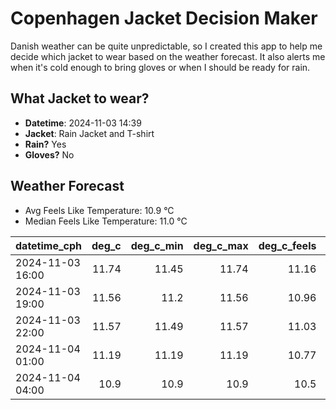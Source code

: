 
# Copenhagen Jacket Decision Maker

Danish weather can be quite unpredictable, so I created this app to help me decide which jacket to wear based on the weather forecast. 
It also alerts me when it's cold enough to bring gloves or when I should be ready for rain.

## What Jacket to wear?

- **Datetime**: 2024-11-03 14:39
- **Jacket**: Rain Jacket and T-shirt
- **Rain?** Yes
- **Gloves?** No

## Weather Forecast
- Avg Feels Like Temperature: 10.9 °C
- Median Feels Like Temperature: 11.0 °C

| datetime_cph     |   deg_c |   deg_c_min |   deg_c_max |   deg_c_feels | weather   | wind   | rain   |
|:-----------------|--------:|------------:|------------:|--------------:|:----------|:-------|:-------|
| 2024-11-03 16:00 |   11.74 |       11.45 |       11.74 |         11.16 | Clouds    | High   | None   |
| 2024-11-03 19:00 |   11.56 |       11.2  |       11.56 |         10.96 | Clouds    | High   | None   |
| 2024-11-03 22:00 |   11.57 |       11.49 |       11.57 |         11.03 | Rain      | High   | Low    |
| 2024-11-04 01:00 |   11.19 |       11.19 |       11.19 |         10.77 | Rain      | Low    | Low    |
| 2024-11-04 04:00 |   10.9  |       10.9  |       10.9  |         10.5  | Rain      | Low    | Low    |
        